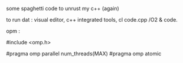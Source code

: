 some spaghetti code to unrust my c++ (again)

to run dat : visual editor, c++ integrated tools, cl code.cpp /O2 & code.

opm :

#include <omp.h>

#pragma omp parallel num_threads(MAX)
#pragma omp atomic